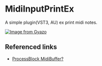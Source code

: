 # MidiInputPrintEx
A simple plugin(VST3, AU) ex print midi notes.

[![Image from Gyazo](https://i.gyazo.com/64ca767fcc1a6eb52af391c3ac3391c6.gif)](https://gyazo.com/64ca767fcc1a6eb52af391c3ac3391c6)

## Referenced links
- [ProcessBlock MidiBuffer?](https://forum.juce.com/t/processblock-midibuffer/2565)
